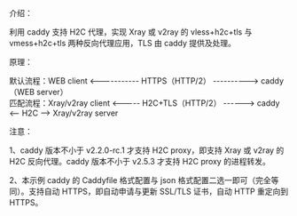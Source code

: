 介绍：

利用 caddy 支持 H2C 代理，实现 Xray 或 v2ray 的 vless+h2c+tls 与 vmess+h2c+tls 两种反向代理应用，TLS 由 caddy 提供及处理。

原理：

默认流程：WEB client <----------- HTTPS（HTTP/2） ----------> caddy（WEB server）  
匹配流程：Xray/v2ray client <----- H2C+TLS（HTTP/2） ------> caddy <-- H2C --> Xray/v2ray server

注意：

1、caddy 版本不小于 v2.2.0-rc.1 才支持 H2C proxy，即支持 Xray 或 v2ray 的 H2C 反向代理。caddy 版本不小于 v2.5.3 才支持 H2C proxy 的进程转发。

2、本示例 caddy 的 Caddyfile 格式配置与 json 格式配置二选一即可（完全等同）。支持自动 HTTPS，即自动申请与更新 SSL/TLS 证书，自动 HTTP 重定向到 HTTPS。
